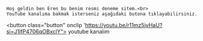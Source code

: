 
     
    Hoş geldin ben Eren bu benim resmi deneme sitem.<br>
    YouTube kanalıma bakmak isterseniz aşağıdaki butona tıklayabilirsiniz.
  </h1>

  <button class="button" onclip 'https://youtu.be/r11mz5jvHaU?si=J1lfP4706qOBxclY">
    youtube kanalım
  </button>
</body>
</html>